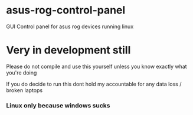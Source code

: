 # asus-rog-control-panel
GUI Control panel for asus rog devices running linux

# Very in development still
Please do not compile and use this yourself unless you know exactly what you're doing

If you do decide to run this dont hold my accountable for any data loss / broken laptops

### Linux only because windows sucks